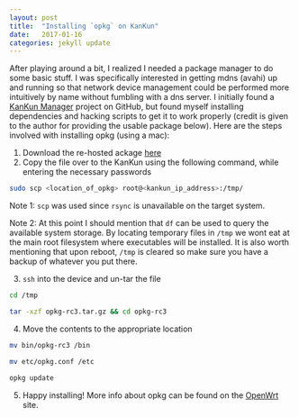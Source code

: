 ```yaml
---
layout: post
title:  "Installing `opkg` on KanKun"
date:   2017-01-16
categories: jekyll update
---
```


After playing around a bit, I realized I needed a package manager to do some basic stuff. I was specifically interested in getting mdns (avahi) up and running so that network device management could be performed more intuitively by name without fumbling with a dns server. I initially found a [KanKun Manager](https://github.com/homedash/kankun-manager) project on GitHub, but found myself installing dependencies and hacking scripts to get it to work properly (credit is given to the author for providing the usable package below). Here are the steps involved with installing opkg (using a mac):

1. Download the re-hosted ackage [here](https://github.com/dougcooper/kankun/blob/master/opkg-rc3.tar.gz)
2. Copy the file over to the KanKun using the following command, while entering the necessary passwords
  ```bash
  sudo scp <location_of_opkg> root@<kankun_ip_address>:/tmp/
  ```
  Note 1: `scp` was used since `rsync` is unavailable on the target system.

  Note 2: At this point I should mention that `df` can be used to query the available system storage. By locating temporary files in `/tmp` we wont eat at the main root filesystem where executables will be installed. It is also worth mentioning that upon reboot, `/tmp` is cleared so make sure you have a backup of whatever you put there.

3. `ssh` into the device and un-tar the file
  ```bash
  cd /tmp
  ```
  ```bash
  tar -xzf opkg-rc3.tar.gz && cd opkg-rc3
  ```
4. Move the contents to the appropriate location

  ```bash
  mv bin/opkg-rc3 /bin
  ```
  
  ```bash
  mv etc/opkg.conf /etc
  ```
  
  ```bash
  opkg update
  ```
  
5. Happy installing! More info about opkg can be found on the [OpenWrt](https://wiki.openwrt.org/doc/techref/opkg) site.
